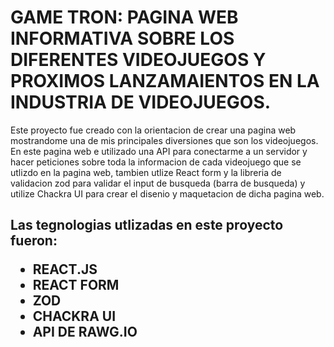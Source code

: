 <h1>GAME TRON: PAGINA WEB INFORMATIVA SOBRE LOS DIFERENTES VIDEOJUEGOS Y PROXIMOS LANZAMAIENTOS EN LA INDUSTRIA DE VIDEOJUEGOS.</h1>
<p>
  Este proyecto fue creado con la orientacion de crear una pagina web mostrandome una de mis principales diversiones que son los videojuegos. 
  En este pagina web e utilizado una API para conectarme a un servidor y hacer peticiones sobre toda la informacion de cada videojuego que se utlizdo en la pagina web, tambien utlize React form y la libreria de validacion zod 
  para validar el input de busqueda (barra de busqueda) y utilize Chackra UI para crear el disenio y maquetacion de dicha pagina web. 
</p>

<h2>
  Las tegnologias utlizadas en este proyecto fueron: 
  <ul>
    <li> REACT.JS</li>
    <li>REACT FORM</li>
    <li>ZOD</li>
    <li>CHACKRA UI</li>
    <li>API DE RAWG.IO</li>
  </ul>
</h2>
